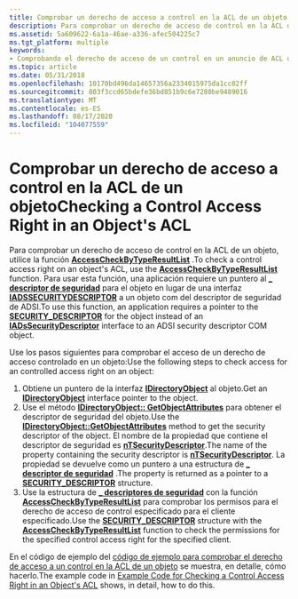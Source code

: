 ```yaml
---
title: Comprobar un derecho de acceso a control en la ACL de un objeto
description: Para comprobar un derecho de acceso de control en la ACL de un objeto, utilice la función AccessCheckByTypeResultList.
ms.assetid: 5a609622-6a1a-46ae-a336-afec504225c7
ms.tgt_platform: multiple
keywords:
- Comprobando el derecho de acceso de un control en un anuncio de ACL de objeto
ms.topic: article
ms.date: 05/31/2018
ms.openlocfilehash: 10170bd496da14657356a2334015975da1cc02ff
ms.sourcegitcommit: 803f3ccd65bdefe36bd851b9c6e7280be9489016
ms.translationtype: MT
ms.contentlocale: es-ES
ms.lasthandoff: 08/17/2020
ms.locfileid: "104077559"
---
```

# <a name="checking-a-control-access-right-in-an-objects-acl"></a><span data-ttu-id="27b4e-104">Comprobar un derecho de acceso a control en la ACL de un objeto</span><span class="sxs-lookup"><span data-stu-id="27b4e-104">Checking a Control Access Right in an Object's ACL</span></span>

<span data-ttu-id="27b4e-105">Para comprobar un derecho de acceso de control en la ACL de un objeto, utilice la función [**AccessCheckByTypeResultList**](/windows/desktop/api/securitybaseapi/nf-securitybaseapi-accesscheckbytyperesultlist) .</span><span class="sxs-lookup"><span data-stu-id="27b4e-105">To check a control access right on an object's ACL, use the [**AccessCheckByTypeResultList**](/windows/desktop/api/securitybaseapi/nf-securitybaseapi-accesscheckbytyperesultlist) function.</span></span> <span data-ttu-id="27b4e-106">Para usar esta función, una aplicación requiere un puntero al [**\_ descriptor de seguridad**](/windows/desktop/api/winnt/ns-winnt-security_descriptor) para el objeto en lugar de una interfaz [**IADSSECURITYDESCRIPTOR**](/windows/desktop/api/iads/nn-iads-iadssecuritydescriptor) a un objeto com del descriptor de seguridad de ADSI.</span><span class="sxs-lookup"><span data-stu-id="27b4e-106">To use this function, an application requires a pointer to the [**SECURITY\_DESCRIPTOR**](/windows/desktop/api/winnt/ns-winnt-security_descriptor) for the object instead of an [**IADsSecurityDescriptor**](/windows/desktop/api/iads/nn-iads-iadssecuritydescriptor) interface to an ADSI security descriptor COM object.</span></span>

<span data-ttu-id="27b4e-107">Use los pasos siguientes para comprobar el acceso de un derecho de acceso controlado en un objeto:</span><span class="sxs-lookup"><span data-stu-id="27b4e-107">Use the following steps to check access for an controlled access right on an object:</span></span>

1.  <span data-ttu-id="27b4e-108">Obtiene un puntero de la interfaz [**IDirectoryObject**](/windows/desktop/api/iads/nn-iads-idirectoryobject) al objeto.</span><span class="sxs-lookup"><span data-stu-id="27b4e-108">Get an [**IDirectoryObject**](/windows/desktop/api/iads/nn-iads-idirectoryobject) interface pointer to the object.</span></span>
2.  <span data-ttu-id="27b4e-109">Use el método [**IDirectoryObject:: GetObjectAttributes**](/windows/desktop/api/iads/nf-iads-idirectoryobject-getobjectattributes) para obtener el descriptor de seguridad del objeto.</span><span class="sxs-lookup"><span data-stu-id="27b4e-109">Use the [**IDirectoryObject::GetObjectAttributes**](/windows/desktop/api/iads/nf-iads-idirectoryobject-getobjectattributes) method to get the security descriptor of the object.</span></span> <span data-ttu-id="27b4e-110">El nombre de la propiedad que contiene el descriptor de seguridad es [**nTSecurityDescriptor**](/windows/desktop/ADSchema/a-ntsecuritydescriptor).</span><span class="sxs-lookup"><span data-stu-id="27b4e-110">The name of the property containing the security descriptor is [**nTSecurityDescriptor**](/windows/desktop/ADSchema/a-ntsecuritydescriptor).</span></span> <span data-ttu-id="27b4e-111">La propiedad se devuelve como un puntero a una estructura de [**\_ descriptor de seguridad**](/windows/desktop/api/winnt/ns-winnt-security_descriptor) .</span><span class="sxs-lookup"><span data-stu-id="27b4e-111">The property is returned as a pointer to a [**SECURITY\_DESCRIPTOR**](/windows/desktop/api/winnt/ns-winnt-security_descriptor) structure.</span></span>
3.  <span data-ttu-id="27b4e-112">Use la estructura de [**\_ descriptores de seguridad**](/windows/desktop/api/winnt/ns-winnt-security_descriptor) con la función [**AccessCheckByTypeResultList**](/windows/desktop/api/securitybaseapi/nf-securitybaseapi-accesscheckbytyperesultlist) para comprobar los permisos para el derecho de acceso de control especificado para el cliente especificado.</span><span class="sxs-lookup"><span data-stu-id="27b4e-112">Use the [**SECURITY\_DESCRIPTOR**](/windows/desktop/api/winnt/ns-winnt-security_descriptor) structure with the [**AccessCheckByTypeResultList**](/windows/desktop/api/securitybaseapi/nf-securitybaseapi-accesscheckbytyperesultlist) function to check the permissions for the specified control access right for the specified client.</span></span>

<span data-ttu-id="27b4e-113">En el código de ejemplo del [código de ejemplo para comprobar el derecho de acceso a un control en la ACL de un objeto](example-code-for-checking-a-control-access-right-in-an-objectampaposs-acl.md) se muestra, en detalle, cómo hacerlo.</span><span class="sxs-lookup"><span data-stu-id="27b4e-113">The example code in [Example Code for Checking a Control Access Right in an Object's ACL](example-code-for-checking-a-control-access-right-in-an-objectampaposs-acl.md) shows, in detail, how to do this.</span></span>

 

 